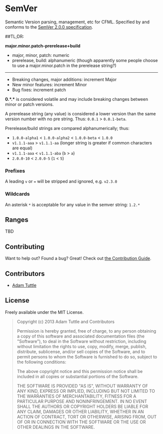 # SemVer

Semantic Version parsing, management, etc for CFML. Specified by and conforms to the [SemVer 2.0.0 specification](http://semver.org/spec/v2.0.0.html).

##TL;DR:

**major.minor.patch-prerelease+build**

* major, minor, patch: numeric
* prerelease, build: alphanumeric (though apparently some people choose to use a major.minor.patch in the prerelease string?)

---

* Breaking changes, major additions: increment Major
* New minor features: increment Minor
* Bug fixes: increment patch

**0.\*.\*** is considered volatile and may include breaking changes between minor or patch versions.

A prerelease string (any value) is considered a lower version than the same version number with no pre string. Thus: `0.0.1` > `0.0.1-beta`.

Prerelease/build strings are compared alphanumerically; thus:

* `1.0.0-alpha1` < `1.0.0-alpha2` < `1.0.0-beta` < `1.0.0`
* `v1.1.1-aaa` > `v1.1.1-aa` (longer string is greater if common characters are equal)
* `v1.1.1-aaa` < `v1.1.1-aba` (`b` > `a`)
* `2.0.0-10` < `2.0.0-5` (`1` < `5`)

### Prefixes

A leading `v` or `=` will be stripped and ignored, e.g. `v2.3.0`

### Wildcards

An asterisk `*` is acceptable for any value in the semver string: `1.2.*`

## Ranges

TBD

## Contributing

Want to help out? Found a bug? Great! Check out [the Contribution Guide](https://github.com/atuttle/cf-semver/blob/master/contributing.md#contribution-guide).

## Contributors

* [Adam Tuttle](http://github.com/atuttle/)

## License

Freely available under the MIT License.

> Copyright (c) 2013 Adam Tuttle and Contributors
>
> Permission is hereby granted, free of charge, to any person obtaining a copy
> of this software and associated documentation files (the "Software"), to deal
> in the Software without restriction, including without limitation the rights
> to use, copy, modify, merge, publish, distribute, sublicense, and/or sell
> copies of the Software, and to permit persons to whom the Software is
> furnished to do so, subject to the following conditions:
>
> The above copyright notice and this permission notice shall be included in
> all copies or substantial portions of the Software.
>
> THE SOFTWARE IS PROVIDED "AS IS", WITHOUT WARRANTY OF ANY KIND, EXPRESS OR
> IMPLIED, INCLUDING BUT NOT LIMITED TO THE WARRANTIES OF MERCHANTABILITY,
> FITNESS FOR A PARTICULAR PURPOSE AND NONINFRINGEMENT. IN NO EVENT SHALL THE
> AUTHORS OR COPYRIGHT HOLDERS BE LIABLE FOR ANY CLAIM, DAMAGES OR OTHER
> LIABILITY, WHETHER IN AN ACTION OF CONTRACT, TORT OR OTHERWISE, ARISING FROM,
> OUT OF OR IN CONNECTION WITH THE SOFTWARE OR THE USE OR OTHER DEALINGS IN
> THE SOFTWARE.
